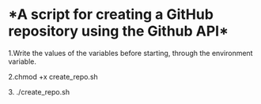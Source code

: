 <h1>*A script for creating a GitHub repository using the Github API*</h1>
<p>1.Write the values ​​of the variables before starting, through the environment variable.</p>
<p>2.chmod +x create_repo.sh</p>
<p>3. ./create_repo.sh</p>
